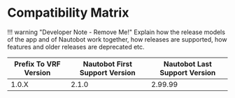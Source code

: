 # Compatibility Matrix

!!! warning "Developer Note - Remove Me!"
    Explain how the release models of the app and of Nautobot work together, how releases are supported, how features and older releases are deprecated etc.

| Prefix To VRF Version | Nautobot First Support Version | Nautobot Last Support Version |
| ------------- | -------------------- | ------------- |
| 1.0.X         | 2.1.0                | 2.99.99        |
